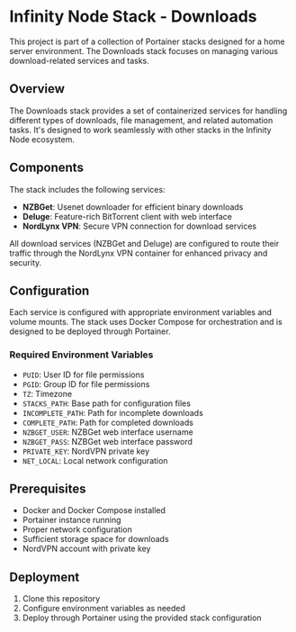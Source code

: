 # Infinity Node Stack - Downloads

This project is part of a collection of Portainer stacks designed for a home server environment. The Downloads stack focuses on managing various download-related services and tasks.

## Overview

The Downloads stack provides a set of containerized services for handling different types of downloads, file management, and related automation tasks. It's designed to work seamlessly with other stacks in the Infinity Node ecosystem.

## Components

The stack includes the following services:

- **NZBGet**: Usenet downloader for efficient binary downloads
- **Deluge**: Feature-rich BitTorrent client with web interface
- **NordLynx VPN**: Secure VPN connection for download services

All download services (NZBGet and Deluge) are configured to route their traffic through the NordLynx VPN container for enhanced privacy and security.

## Configuration

Each service is configured with appropriate environment variables and volume mounts. The stack uses Docker Compose for orchestration and is designed to be deployed through Portainer.

### Required Environment Variables

- `PUID`: User ID for file permissions
- `PGID`: Group ID for file permissions
- `TZ`: Timezone
- `STACKS_PATH`: Base path for configuration files
- `INCOMPLETE_PATH`: Path for incomplete downloads
- `COMPLETE_PATH`: Path for completed downloads
- `NZBGET_USER`: NZBGet web interface username
- `NZBGET_PASS`: NZBGet web interface password
- `PRIVATE_KEY`: NordVPN private key
- `NET_LOCAL`: Local network configuration

## Prerequisites

- Docker and Docker Compose installed
- Portainer instance running
- Proper network configuration
- Sufficient storage space for downloads
- NordVPN account with private key

## Deployment

1. Clone this repository
2. Configure environment variables as needed
3. Deploy through Portainer using the provided stack configuration
